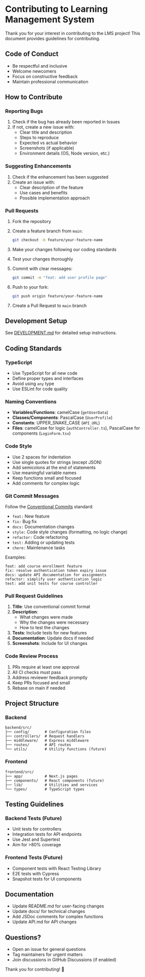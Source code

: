 # Contributing to Learning Management System

Thank you for your interest in contributing to the LMS project! This document provides guidelines for contributing.

## Code of Conduct

- Be respectful and inclusive
- Welcome newcomers
- Focus on constructive feedback
- Maintain professional communication

## How to Contribute

### Reporting Bugs

1. Check if the bug has already been reported in Issues
2. If not, create a new issue with:
   - Clear title and description
   - Steps to reproduce
   - Expected vs actual behavior
   - Screenshots (if applicable)
   - Environment details (OS, Node version, etc.)

### Suggesting Enhancements

1. Check if the enhancement has been suggested
2. Create an issue with:
   - Clear description of the feature
   - Use cases and benefits
   - Possible implementation approach

### Pull Requests

1. Fork the repository
2. Create a feature branch from `main`:
   ```bash
   git checkout -b feature/your-feature-name
   ```

3. Make your changes following our coding standards

4. Test your changes thoroughly

5. Commit with clear messages:
   ```bash
   git commit -m "feat: add user profile page"
   ```

6. Push to your fork:
   ```bash
   git push origin feature/your-feature-name
   ```

7. Create a Pull Request to `main` branch

## Development Setup

See [DEVELOPMENT.md](DEVELOPMENT.md) for detailed setup instructions.

## Coding Standards

### TypeScript
- Use TypeScript for all new code
- Define proper types and interfaces
- Avoid using `any` type
- Use ESLint for code quality

### Naming Conventions
- **Variables/Functions**: camelCase (`getUserData`)
- **Classes/Components**: PascalCase (`UserProfile`)
- **Constants**: UPPER_SNAKE_CASE (`API_URL`)
- **Files**: camelCase for logic (`authController.ts`), PascalCase for components (`LoginForm.tsx`)

### Code Style
- Use 2 spaces for indentation
- Use single quotes for strings (except JSON)
- Add semicolons at the end of statements
- Use meaningful variable names
- Keep functions small and focused
- Add comments for complex logic

### Git Commit Messages

Follow the [Conventional Commits](https://www.conventionalcommits.org/) standard:

- `feat:` New feature
- `fix:` Bug fix
- `docs:` Documentation changes
- `style:` Code style changes (formatting, no logic change)
- `refactor:` Code refactoring
- `test:` Adding or updating tests
- `chore:` Maintenance tasks

Examples:
```
feat: add course enrollment feature
fix: resolve authentication token expiry issue
docs: update API documentation for assignments
refactor: simplify user authentication logic
test: add unit tests for course controller
```

### Pull Request Guidelines

1. **Title**: Use conventional commit format
2. **Description**: 
   - What changes were made
   - Why the changes were necessary
   - How to test the changes
3. **Tests**: Include tests for new features
4. **Documentation**: Update docs if needed
5. **Screenshots**: Include for UI changes

### Code Review Process

1. PRs require at least one approval
2. All CI checks must pass
3. Address reviewer feedback promptly
4. Keep PRs focused and small
5. Rebase on main if needed

## Project Structure

### Backend
```
backend/src/
├── config/       # Configuration files
├── controllers/  # Request handlers
├── middleware/   # Express middleware
├── routes/       # API routes
└── utils/        # Utility functions (future)
```

### Frontend
```
frontend/src/
├── app/          # Next.js pages
├── components/   # React components (future)
├── lib/          # Utilities and services
└── types/        # TypeScript types
```

## Testing Guidelines

### Backend Tests (Future)
- Unit tests for controllers
- Integration tests for API endpoints
- Use Jest and Supertest
- Aim for >80% coverage

### Frontend Tests (Future)
- Component tests with React Testing Library
- E2E tests with Cypress
- Snapshot tests for UI components

## Documentation

- Update README.md for user-facing changes
- Update docs/ for technical changes
- Add JSDoc comments for complex functions
- Update API.md for API changes

## Questions?

- Open an issue for general questions
- Tag maintainers for urgent matters
- Join discussions in GitHub Discussions (if enabled)

Thank you for contributing! 🎉
